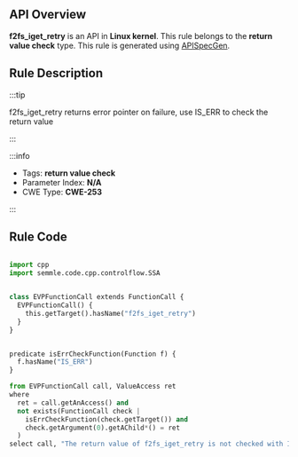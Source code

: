 ---
---


## API Overview
**f2fs_iget_retry** is an API in **Linux kernel**. This rule belongs to the **return value check** type. This rule is generated using [APISpecGen](../../tools/APISpecGen).
## Rule Description

:::tip

f2fs_iget_retry returns error pointer on failure, use IS_ERR to check the return value

:::

:::info

- Tags: **return value check**
- Parameter Index: **N/A**
- CWE Type: **CWE-253**

:::

## Rule Code
```python

import cpp
import semmle.code.cpp.controlflow.SSA


class EVPFunctionCall extends FunctionCall {
  EVPFunctionCall() {
    this.getTarget().hasName("f2fs_iget_retry")
  }
}


predicate isErrCheckFunction(Function f) {
  f.hasName("IS_ERR") 
}

from EVPFunctionCall call, ValueAccess ret
where
  ret = call.getAnAccess() and
  not exists(FunctionCall check |
    isErrCheckFunction(check.getTarget()) and
    check.getArgument(0).getAChild*() = ret
  )
select call, "The return value of f2fs_iget_retry is not checked with IS_ERR."
    
```